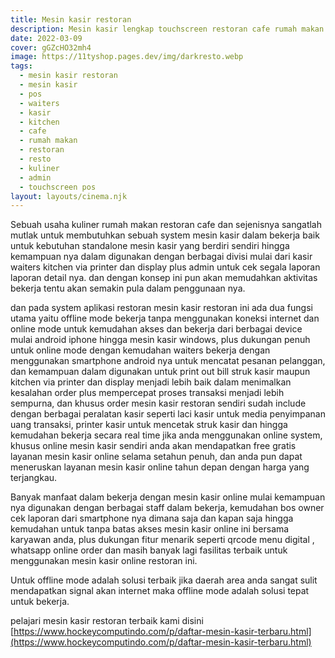 ```yaml
---
title: Mesin kasir restoran
description: Mesin kasir lengkap touchscreen restoran cafe rumah makan waiters kasir kitchen admin.
date: 2022-03-09
cover: gGZcHO32mh4
image: https://11tyshop.pages.dev/img/darkresto.webp
tags:
  - mesin kasir restoran
  - mesin kasir
  - pos
  - waiters
  - kasir
  - kitchen
  - cafe
  - rumah makan
  - restoran
  - resto
  - kuliner
  - admin
  - touchscreen pos
layout: layouts/cinema.njk
---
```


Sebuah usaha kuliner rumah makan restoran cafe dan sejenisnya sangatlah mutlak untuk membutuhkan sebuah system mesin kasir dalam bekerja baik untuk kebutuhan standalone mesin kasir yang berdiri sendiri hingga kemampuan nya dalam digunakan dengan berbagai divisi mulai dari kasir waiters kitchen via printer dan display plus admin untuk cek segala laporan laporan detail nya. dan dengan konsep ini pun akan memudahkan aktivitas bekerja tentu akan semakin pula dalam penggunaan nya.

dan pada system aplikasi restoran mesin kasir restoran ini ada dua fungsi utama yaitu offline mode bekerja tanpa menggunakan koneksi internet dan online mode untuk kemudahan akses dan bekerja dari berbagai device mulai android iphone hingga mesin kasir windows, plus dukungan penuh untuk online mode dengan kemudahan waiters bekerja dengan menggunakan smartphone android nya untuk mencatat pesanan pelanggan, dan kemampuan dalam digunakan untuk print out bill struk kasir maupun kitchen via printer dan display menjadi lebih baik dalam menimalkan kesalahan order plus mempercepat proses transaksi menjadi lebih sempurna, dan khusus order mesin kasir restoran sendiri sudah include dengan berbagai peralatan kasir seperti laci kasir untuk media penyimpanan uang transaksi, printer kasir untuk mencetak struk kasir dan hingga kemudahan bekerja secara real time jika anda menggunakan online system, khusus online mesin kasir sendiri anda akan mendapatkan free gratis layanan mesin kasir online selama setahun penuh, dan anda pun dapat meneruskan layanan mesin kasir online tahun depan dengan harga yang terjangkau.

Banyak manfaat dalam bekerja dengan mesin kasir online mulai kemampuan nya digunakan dengan berbagai staff dalam bekerja, kemudahan bos owner cek laporan dari smartphone nya dimana saja dan kapan saja hingga kemudahan untuk tanpa batas akses mesin kasir online ini bersama karyawan anda, plus dukungan fitur menarik seperti qrcode menu digital , whatsapp online order dan masih banyak lagi fasilitas terbaik untuk menggunakan mesin kasir online restoran ini.

Untuk offline mode adalah solusi terbaik jika daerah area anda sangat sulit mendapatkan signal akan internet maka offline mode adalah solusi tepat untuk bekerja.

pelajari mesin kasir restoran terbaik kami disini [https://www.hockeycomputindo.com/p/daftar-mesin-kasir-terbaru.html](https://www.hockeycomputindo.com/p/daftar-mesin-kasir-terbaru.html)
